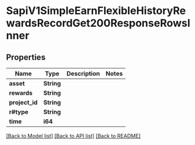 # SapiV1SimpleEarnFlexibleHistoryRewardsRecordGet200ResponseRowsInner

## Properties

Name | Type | Description | Notes
------------ | ------------- | ------------- | -------------
**asset** | **String** |  | 
**rewards** | **String** |  | 
**project_id** | **String** |  | 
**r#type** | **String** |  | 
**time** | **i64** |  | 

[[Back to Model list]](../README.md#documentation-for-models) [[Back to API list]](../README.md#documentation-for-api-endpoints) [[Back to README]](../README.md)


